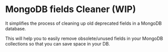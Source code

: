 
# MongoDB fields Cleaner (WIP)

It simplifies the process of cleaning up old deprecated fields in a MongoDB database.

This will help you to easily remove obsolete/unused fields in your MongoDB collections so that you can save space in your DB.

